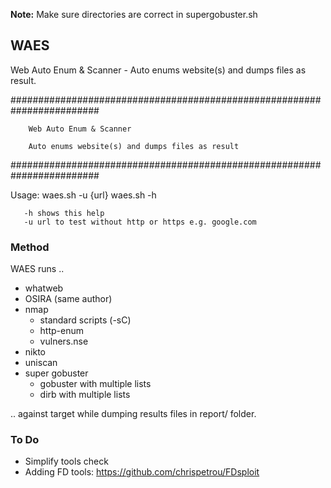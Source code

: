 **Note:** Make sure directories are correct in supergobuster.sh

## WAES
Web Auto Enum &amp; Scanner - Auto enums website(s) and dumps files as result.

########################################################################

        Web Auto Enum & Scanner

        Auto enums website(s) and dumps files as result

########################################################################

Usage: waes.sh -u {url}
       waes.sh -h

       -h shows this help
       -u url to test without http or https e.g. google.com



### Method

WAES runs ..

+ whatweb
+ OSIRA (same author)
+ nmap
  - standard scripts (-sC)
  - http-enum
  - vulners.nse
+ nikto
+ uniscan
+ super gobuster
  - gobuster with multiple lists
  - dirb with multiple lists


.. against target while dumping results files in report/ folder.


### To Do
+ Simplify tools check
+ Adding FD tools: https://github.com/chrispetrou/FDsploit



